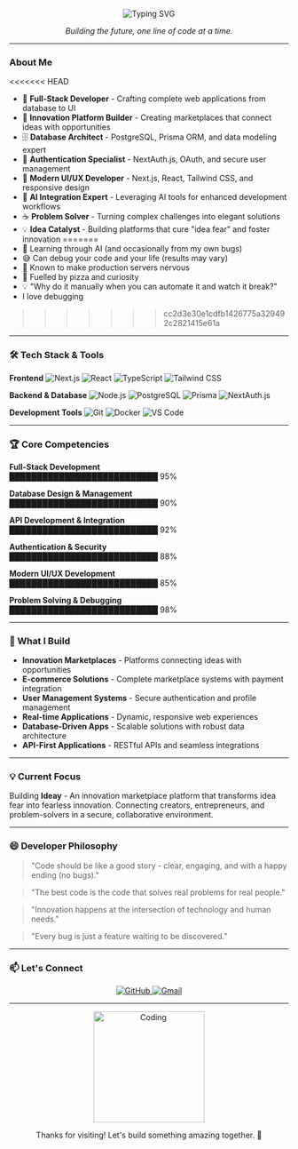 <p align="center">
  <img src="https://readme-typing-svg.demolab.com?font=Fira+Code&weight=700&size=30&pause=1000&color=F7A41D&center=true&vCenter=true&width=500&lines=Hey+there%2C+I'm+Bhupen+%F0%9F%91%8B;Full-Stack+Developer+%F0%9F%92%BB;Innovation+Enthusiast+%F0%9F%92%A1" alt="Typing SVG" />
</p>

<p align="center">
  <i>Building the future, one line of code at a time.</i>
</p>

---

### About Me

<<<<<<< HEAD
- 🚀 **Full-Stack Developer** - Crafting complete web applications from database to UI
- 🎯 **Innovation Platform Builder** - Creating marketplaces that connect ideas with opportunities
- 🗄️ **Database Architect** - PostgreSQL, Prisma ORM, and data modeling expert
- 🔐 **Authentication Specialist** - NextAuth.js, OAuth, and secure user management
- 🎨 **Modern UI/UX Developer** - Next.js, React, Tailwind CSS, and responsive design
- 🤖 **AI Integration Expert** - Leveraging AI tools for enhanced development workflows
- ☕ **Problem Solver** - Turning complex challenges into elegant solutions
- 💡 **Idea Catalyst** - Building platforms that cure "idea fear" and foster innovation
=======
- 🤖 Learning through AI (and occasionally from my own bugs)
- 😅 Can debug your code and your life (results may vary)
- 🥇 Known to make production servers nervous
- 🍕 Fuelled by pizza and curiosity
- 💡 "Why do it manually when you can automate it and watch it break?"
- I love debugging 
>>>>>>> cc2d3e30e1cdfb1426775a329492c2821415e61a

---

### 🛠️ Tech Stack & Tools

**Frontend**
![Next.js](https://img.shields.io/badge/Next.js-000000?style=for-the-badge&logo=next.js&logoColor=white)
![React](https://img.shields.io/badge/React-20232A?style=for-the-badge&logo=react&logoColor=61DAFB)
![TypeScript](https://img.shields.io/badge/TypeScript-007ACC?style=for-the-badge&logo=typescript&logoColor=white)
![Tailwind CSS](https://img.shields.io/badge/Tailwind_CSS-38B2AC?style=for-the-badge&logo=tailwind-css&logoColor=white)

**Backend & Database**
![Node.js](https://img.shields.io/badge/Node.js-43853D?style=for-the-badge&logo=node.js&logoColor=white)
![PostgreSQL](https://img.shields.io/badge/PostgreSQL-316192?style=for-the-badge&logo=postgresql&logoColor=white)
![Prisma](https://img.shields.io/badge/Prisma-2D3748?style=for-the-badge&logo=prisma&logoColor=white)
![NextAuth.js](https://img.shields.io/badge/NextAuth.js-000000?style=for-the-badge&logo=next.js&logoColor=white)

**Development Tools**
![Git](https://img.shields.io/badge/Git-F05032?style=for-the-badge&logo=git&logoColor=white)
![Docker](https://img.shields.io/badge/Docker-2496ED?style=for-the-badge&logo=docker&logoColor=white)
![VS Code](https://img.shields.io/badge/VS_Code-007ACC?style=for-the-badge&logo=visual-studio-code&logoColor=white)

---

### 🏆 Core Competencies

**Full-Stack Development**  
███████████████████████████ 95%

**Database Design & Management**  
███████████████████████████ 90%

**API Development & Integration**  
███████████████████████████ 92%

**Authentication & Security**  
███████████████████████████ 88%

**Modern UI/UX Development**  
███████████████████████████ 85%

**Problem Solving & Debugging**  
███████████████████████████ 98%

---

### 🚀 What I Build

- **Innovation Marketplaces** - Platforms connecting ideas with opportunities
- **E-commerce Solutions** - Complete marketplace systems with payment integration
- **User Management Systems** - Secure authentication and profile management
- **Real-time Applications** - Dynamic, responsive web experiences
- **Database-Driven Apps** - Scalable solutions with robust data architecture
- **API-First Applications** - RESTful APIs and seamless integrations

---

### 💡 Current Focus

Building **Ideay** - An innovation marketplace platform that transforms idea fear into fearless innovation. Connecting creators, entrepreneurs, and problem-solvers in a secure, collaborative environment.

---

### 😄 Developer Philosophy

> "Code should be like a good story - clear, engaging, and with a happy ending (no bugs)."

> "The best code is the code that solves real problems for real people."

> "Innovation happens at the intersection of technology and human needs."

> "Every bug is just a feature waiting to be discovered."

---

### 📫 Let's Connect

<p align="center">
  <a href="https://github.com/bhupen98">
    <img src="https://img.shields.io/badge/GitHub-100000?style=for-the-badge&logo=github&logoColor=white" alt="GitHub"/>
  </a>
  <a href="mailto:thapa.bhupen47@gmail.com">
    <img src="https://img.shields.io/badge/Gmail-D14836?style=for-the-badge&logo=gmail&logoColor=white" alt="Gmail"/>
  </a>
</p>

---

<p align="center">
  <img src="https://media.giphy.com/media/13HgwGsXF0aiGY/giphy.gif" alt="Coding" width="200"/>
</p>

<p align="center">Thanks for visiting! Let's build something amazing together. 🚀</p>
